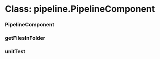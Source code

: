 # Class: pipeline.PipelineComponent

### PipelineComponent




### getFilesInFolder




### unitTest




